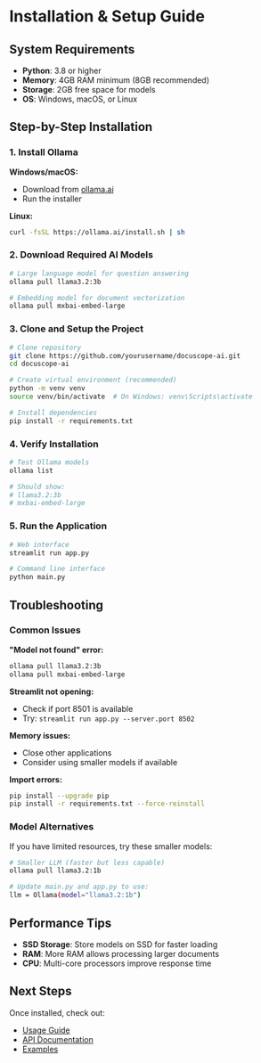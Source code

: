 # Installation & Setup Guide

## System Requirements

- **Python**: 3.8 or higher
- **Memory**: 4GB RAM minimum (8GB recommended)
- **Storage**: 2GB free space for models
- **OS**: Windows, macOS, or Linux

## Step-by-Step Installation

### 1. Install Ollama

**Windows/macOS:**
- Download from [ollama.ai](https://ollama.ai/)
- Run the installer

**Linux:**
```bash
curl -fsSL https://ollama.ai/install.sh | sh
```

### 2. Download Required AI Models

```bash
# Large language model for question answering
ollama pull llama3.2:3b

# Embedding model for document vectorization  
ollama pull mxbai-embed-large
```

### 3. Clone and Setup the Project

```bash
# Clone repository
git clone https://github.com/yourusername/docuscope-ai.git
cd docuscope-ai

# Create virtual environment (recommended)
python -m venv venv
source venv/bin/activate  # On Windows: venv\Scripts\activate

# Install dependencies
pip install -r requirements.txt
```

### 4. Verify Installation

```bash
# Test Ollama models
ollama list

# Should show:
# llama3.2:3b
# mxbai-embed-large
```

### 5. Run the Application

```bash
# Web interface
streamlit run app.py

# Command line interface
python main.py
```

## Troubleshooting

### Common Issues

**"Model not found" error:**
```bash
ollama pull llama3.2:3b
ollama pull mxbai-embed-large
```

**Streamlit not opening:**
- Check if port 8501 is available
- Try: `streamlit run app.py --server.port 8502`

**Memory issues:**
- Close other applications
- Consider using smaller models if available

**Import errors:**
```bash
pip install --upgrade pip
pip install -r requirements.txt --force-reinstall
```

### Model Alternatives

If you have limited resources, try these smaller models:

```bash
# Smaller LLM (faster but less capable)
ollama pull llama3.2:1b

# Update main.py and app.py to use:
llm = Ollama(model="llama3.2:1b")
```

## Performance Tips

- **SSD Storage**: Store models on SSD for faster loading
- **RAM**: More RAM allows processing larger documents
- **CPU**: Multi-core processors improve response time

## Next Steps

Once installed, check out:
- [Usage Guide](USAGE.md)
- [API Documentation](docs/API.md)
- [Examples](examples/)

